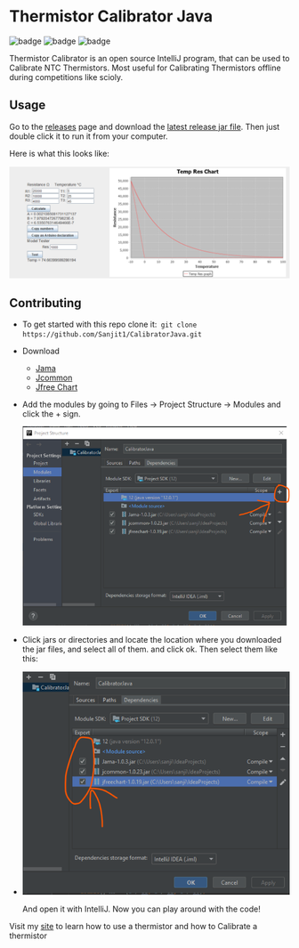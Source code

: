
# Thermistor Calibrator Java

![badge](https://img.shields.io/badge/super%20duper%20awesome-heck%20ya-brightgreen?style=flat)
![badge](https://img.shields.io/badge/needs%20internet-nah-9cf?style=flat)
![badge](https://img.shields.io/badge/ready%20for%20scioly-of%20course!-20F000?style=flat)


Thermistor Calibrator is an open source IntelliJ program, that can be used to Calibrate NTC Thermistors. 
Most useful for Calibrating Thermistors offline during competitions like scioly.

##  Usage
Go to  the [releases](https://github.com/Sanjit1/CalibratorJava/releases) page and download the [latest release jar file](https://github.com/Sanjit1/CalibratorJava/releases/latest). Then just double click it to run it from your computer.

Here is what this looks like:

![Modules](app.png)


## Contributing
- To get started with this repo clone it:`` git clone https://github.com/Sanjit1/CalibratorJava.git``

- Download
	- [Jama](https://math.nist.gov/javanumerics/jama/Jama-1.0.2.har)
	- [Jcommon](https://sourceforge.net/projects/jfreechart/files/3.%20JCommon/1.0.23/)
	- [Jfree Chart](http://repo1.maven.org/maven2/org/jfree/jfreechart/1.0.19/jfreechart-1.0.19.jar)

- Add the modules by going to Files -> Project Structure -> Modules and click the + sign.

	![Modules](modulesPlus.png)

- Click jars or directories and locate the location where you downloaded the jar files, and select all of them. and click ok. Then select them like this:

- ![Select](selectAndActivate.png)

	And open it with IntelliJ. Now you can play around with the code!


 
 Visit my [site](sanjit1.github.io/Calibrator/index.html) to learn how to use a thermistor and how to Calibrate a thermistor
 




